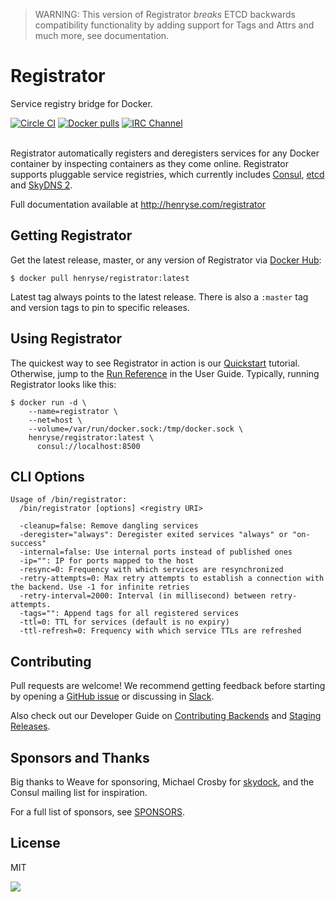 >
> WARNING: This version of Registrator *breaks* ETCD backwards compatibility functionality
> by adding support for Tags and Attrs and much more, see documentation.
>

# Registrator

Service registry bridge for Docker.

[![Circle CI](https://circleci.com/gh/henryse/registrator.png?style=shield)](https://circleci.com/gh/henryse/registrator)
[![Docker pulls](https://img.shields.io/docker/pulls/henryse/registrator.svg)](https://hub.docker.com/r/henryse/registrator/)
[![IRC Channel](https://img.shields.io/badge/irc-%23henryse-blue.svg)](https://kiwiirc.com/client/irc.freenode.net/#henryse)
<br /><br />

Registrator automatically registers and deregisters services for any Docker
container by inspecting containers as they come online. Registrator
supports pluggable service registries, which currently includes
[Consul](http://www.consul.io/), [etcd](https://github.com/coreos/etcd) and
[SkyDNS 2](https://github.com/skynetservices/skydns/).

Full documentation available at http://henryse.com/registrator

## Getting Registrator

Get the latest release, master, or any version of Registrator via [Docker Hub](https://registry.hub.docker.com/u/henryse/registrator/):

	$ docker pull henryse/registrator:latest

Latest tag always points to the latest release. There is also a `:master` tag
and version tags to pin to specific releases.

## Using Registrator

The quickest way to see Registrator in action is our
[Quickstart](https://henryse.com/registrator/latest/user/quickstart)
tutorial. Otherwise, jump to the [Run
Reference](https://henryse.com/registrator/latest/user/run) in the User
Guide. Typically, running Registrator looks like this:

    $ docker run -d \
        --name=registrator \
        --net=host \
        --volume=/var/run/docker.sock:/tmp/docker.sock \
        henryse/registrator:latest \
          consul://localhost:8500

## CLI Options
```
Usage of /bin/registrator:
  /bin/registrator [options] <registry URI>

  -cleanup=false: Remove dangling services
  -deregister="always": Deregister exited services "always" or "on-success"
  -internal=false: Use internal ports instead of published ones
  -ip="": IP for ports mapped to the host
  -resync=0: Frequency with which services are resynchronized
  -retry-attempts=0: Max retry attempts to establish a connection with the backend. Use -1 for infinite retries
  -retry-interval=2000: Interval (in millisecond) between retry-attempts.
  -tags="": Append tags for all registered services
  -ttl=0: TTL for services (default is no expiry)
  -ttl-refresh=0: Frequency with which service TTLs are refreshed
```

## Contributing

Pull requests are welcome! We recommend getting feedback before starting by
opening a [GitHub issue](https://github.com/henryse/registrator/issues) or
discussing in [Slack](http://glider-slackin.herokuapp.com/).

Also check out our Developer Guide on [Contributing
Backends](https://henryse.com/registrator/latest/dev/backends) and [Staging
Releases](https://henryse.com/registrator/latest/dev/releases).

## Sponsors and Thanks

Big thanks to Weave for sponsoring, Michael Crosby for
[skydock](https://github.com/crosbymichael/skydock), and the Consul mailing list
for inspiration.

For a full list of sponsors, see
[SPONSORS](https://github.com/henryse/registrator/blob/master/SPONSORS).

## License

MIT

<img src="https://ga-beacon.appspot.com/UA-58928488-2/registrator/readme?pixel" />
